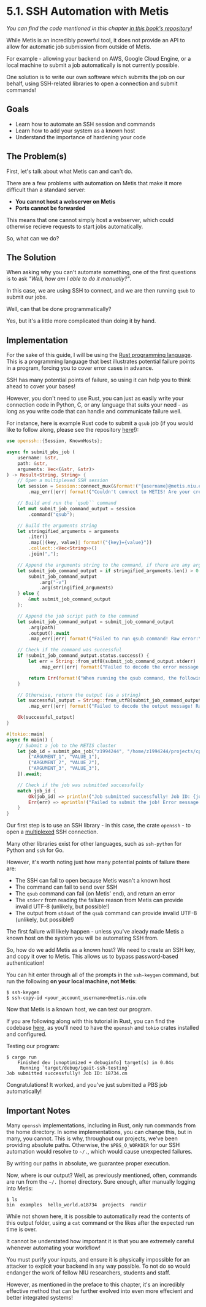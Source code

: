 # 5.1. SSH Automation with Metis
*You can find the code mentioned in this chapter [in this book's repository](https://github.com/hiibolt/niu-metis-documentation/tree/main/projects/rust/ssh-automation)!*

While Metis is an incredibly powerful tool, it does not provide an API to allow for automatic job submission from outside of Metis.

For example - allowing your backend on AWS, Google Cloud Engine, or a local machine to submit a job automatically is not currently possible.

One solution is to write our own software which submits the job on our behalf, using SSH-related libraries to open a connection and submit commands!


## Goals
* Learn how to automate an SSH session and commands
* Learn how to add your system as a known host
* Understand the importance of hardening your code

## The Problem(s)
First, let's talk about what Metis can and can't do.

There are a few problems with automation on Metis that make it more difficult than a standard server:
* **You cannot host a webserver on Metis**
* **Ports cannot be forwarded**

This means that one cannot simply host a webserver, which could otherwise recieve requests to start jobs automatically.

So, what can we do?

## The Solution
When asking why you can't automate something, one of the first questions is to ask *"Well, how am I able to do it manually?"*.

In this case, we are using SSH to connect, and we are then running `qsub` to submit our jobs.

Well, can that be done programmatically? 

Yes, but it's a little more complicated than doing it by hand.

## Implementation
For the sake of this guide, I will be using the [Rust programming language](https://www.rust-lang.org/). This is a programming language that best illustrates potential failure points in a program, forcing you to cover error cases in advance.

SSH has many potential points of failure, so using it can help you to think ahead to cover your bases!

However, you don't need to use Rust, you can just as easily write your connection code in Python, C, or any language that suits your need - as long as you write code that can handle and communicate failure well.

For instance, here is example Rust code to submit a `qsub` job (if you would like to follow along, please see the repository [here](https://github.com/hiibolt/niu-metis-documentation/tree/main/projects/rust)!):
```rust
use openssh::{Session, KnownHosts};

async fn submit_pbs_job (
    username: &str,
    path: &str,
    arguments: Vec<(&str, &str)>
) -> Result<String, String> {
    // Open a multiplexed SSH session
    let session = Session::connect_mux(&format!("{username}@metis.niu.edu"), KnownHosts::Strict).await
        .map_err(|err| format!("Couldn't connect to METIS! Are your credentials correct? Raw error:\n{err}"))?;

    // Build and run the `qsub`` command
    let mut submit_job_command_output = session
        .command("qsub");

    // Build the arguments string
    let stringified_arguments = arguments
        .iter()
        .map(|(key, value)| format!("{key}={value}"))
        .collect::<Vec<String>>()
        .join(",");

    // Append the arguments string to the command, if there are any arguments
    let submit_job_command_output = if stringified_arguments.len() > 0 {
        submit_job_command_output
            .arg("-v")
            .arg(stringified_arguments)
    } else {
        &mut submit_job_command_output
    };

    // Append the job script path to the command
    let submit_job_command_output = submit_job_command_output
        .arg(path)
        .output().await
        .map_err(|err| format!("Failed to run qsub command! Raw error:\n{err}"))?;

    // Check if the command was successful
    if !submit_job_command_output.status.success() {
        let err = String::from_utf8(submit_job_command_output.stderr)
            .map_err(|err| format!("Failed to decode the error message! Raw error:\n{err}"))?;

        return Err(format!("When running the qsub command, the following error occurred:\n{err}"));
    } 

    // Otherwise, return the output (as a string)
    let successful_output = String::from_utf8(submit_job_command_output.stdout)
        .map_err(|err| format!("Failed to decode the output message! Raw error:\n{err}"))?;

    Ok(successful_output)
}

#[tokio::main]
async fn main() {
    // Submit a job to the METIS cluster
    let job_id = submit_pbs_job("z1994244", "/home/z1994244/projects/cpp/hello_world/run.pbs", vec![
        ("ARGUMENT_1", "VALUE_1"),
        ("ARGUMENT_2", "VALUE_2"),
        ("ARGUMENT_3", "VALUE_3"),
    ]).await;

    // Check if the job was submitted successfully
    match job_id {
        Ok(job_id) => println!("Job submitted successfully! Job ID: {job_id}"),
        Err(err) => eprintln!("Failed to submit the job! Error message:\n{err}"),
    }
}
```

Our first step is to use an SSH library - in this case, the crate `openssh` - to open a [multiplexed](https://en.wikibooks.org/wiki/OpenSSH/Cookbook/Multiplexing) SSH connection. 

Many other libraries exist for other languages, such as `ssh-python` for Python and `ssh` for Go.

However, it's worth noting just how many potential points of failure there are:
* The SSH can fail to open because Metis wasn't a known host
* The command can fail to send over SSH
* The `qsub` command can fail (on Metis' end), and return an error
* The `stderr` from reading the failure reason from Metis can provide invalid UTF-8 (unlikely, but possible!)
* The output from `stdout` of the `qsub` command can provide invalid UTF-8 (unlikely, but possible!)

The first failure will likely happen - unless you've aleady made Metis a known host on the system you will be automating SSH from.

So, how do we add Metis as a known host? We need to create an SSH key, and copy it over to Metis. This allows us to bypass password-based authentication!

You can hit enter through all of the prompts in the `ssh-keygen` command, but run the following **on your local machine, not Metis**:
```
$ ssh-keygen
$ ssh-copy-id <your_account_username>@metis.niu.edu
```
 
Now that Metis is a known host, we can test our program.

If you are following along with this tutorial in Rust, you can find the codebase [here](https://github.com/hiibolt/niu-metis-documentation/tree/main/projects/rust), as you'll need to have the `openssh` and `tokio` crates installed and configured.

Testing our program:
```
$ cargo run
    Finished dev [unoptimized + debuginfo] target(s) in 0.04s
     Running `target/debug/igait-ssh-testing`
Job submitted successfully! Job ID: 18734.cm
```

Congratulations! It worked, and you've just submitted a PBS job automatically!

## Important Notes
Many `openssh` implementations, including in Rust, only run commands from the home directory. In some implementations, you can change this, but in many, you cannot. This is why, throughout our projects, we've been providing absolute paths. Otherwise, the `$PBS_O_WORKDIR` for our SSH automation would resolve to `~/.`, which would cause unexpected failures.

By writing our paths in absolute, we guarantee proper execution.

Now, where is our output? Well, as previously mentioned, often, commands are run from the `~/.` (home) directory. Sure enough, after manually logging into Metis:
```
$ ls
bin  examples  hello_world.o18734  projects  rundir
```

While not shown here, it is possible to automatically read the contents of this output folder, using a `cat` command or the likes after the expected run time is over.

It cannot be understated how important it is that you are extremely careful whenever automating your workflow!

You must purify your inputs, and ensure it is physically impossible for an attacker to exploit your backend in any way possible. To not do so would endanger the work of fellow NIU researchers, students and staff.

However, as mentioned in the preface to this chapter, it's an incredibly effective method that can be further evolved into even more effecient and better integrated systems!